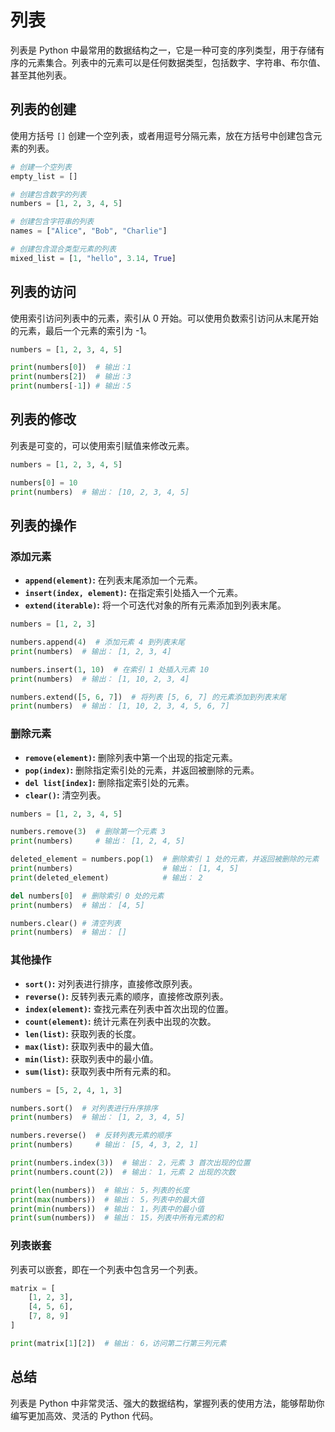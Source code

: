 # 列表

列表是 Python 中最常用的数据结构之一，它是一种可变的序列类型，用于存储有序的元素集合。列表中的元素可以是任何数据类型，包括数字、字符串、布尔值、甚至其他列表。

## 列表的创建

使用方括号 `[]` 创建一个空列表，或者用逗号分隔元素，放在方括号中创建包含元素的列表。

```python
# 创建一个空列表
empty_list = []

# 创建包含数字的列表
numbers = [1, 2, 3, 4, 5]

# 创建包含字符串的列表
names = ["Alice", "Bob", "Charlie"]

# 创建包含混合类型元素的列表
mixed_list = [1, "hello", 3.14, True]
```

## 列表的访问

使用索引访问列表中的元素，索引从 0 开始。可以使用负数索引访问从末尾开始的元素，最后一个元素的索引为 -1。

```python
numbers = [1, 2, 3, 4, 5]

print(numbers[0])  # 输出：1
print(numbers[2])  # 输出：3
print(numbers[-1]) # 输出：5
```

## 列表的修改

列表是可变的，可以使用索引赋值来修改元素。

```python
numbers = [1, 2, 3, 4, 5]

numbers[0] = 10
print(numbers)  # 输出： [10, 2, 3, 4, 5]
```

## 列表的操作

### 添加元素

- **`append(element)`:** 在列表末尾添加一个元素。
- **`insert(index, element)`:** 在指定索引处插入一个元素。
- **`extend(iterable)`:** 将一个可迭代对象的所有元素添加到列表末尾。

```python
numbers = [1, 2, 3]

numbers.append(4)  # 添加元素 4 到列表末尾
print(numbers)  # 输出： [1, 2, 3, 4]

numbers.insert(1, 10)  # 在索引 1 处插入元素 10
print(numbers)  # 输出： [1, 10, 2, 3, 4]

numbers.extend([5, 6, 7])  # 将列表 [5, 6, 7] 的元素添加到列表末尾
print(numbers)  # 输出： [1, 10, 2, 3, 4, 5, 6, 7]
```

### 删除元素

- **`remove(element)`:** 删除列表中第一个出现的指定元素。
- **`pop(index)`:** 删除指定索引处的元素，并返回被删除的元素。
- **`del list[index]`:** 删除指定索引处的元素。
- **`clear()`:** 清空列表。

```python
numbers = [1, 2, 3, 4, 5]

numbers.remove(3)  # 删除第一个元素 3
print(numbers)     # 输出： [1, 2, 4, 5]

deleted_element = numbers.pop(1)  # 删除索引 1 处的元素，并返回被删除的元素
print(numbers)                    # 输出： [1, 4, 5]
print(deleted_element)            # 输出： 2

del numbers[0]  # 删除索引 0 处的元素
print(numbers)  # 输出： [4, 5]

numbers.clear() # 清空列表
print(numbers)  # 输出： []
```

### 其他操作

- **`sort()`:** 对列表进行排序，直接修改原列表。
- **`reverse()`:** 反转列表元素的顺序，直接修改原列表。
- **`index(element)`:** 查找元素在列表中首次出现的位置。
- **`count(element)`:** 统计元素在列表中出现的次数。
- **`len(list)`:** 获取列表的长度。
- **`max(list)`:** 获取列表中的最大值。
- **`min(list)`:** 获取列表中的最小值。
- **`sum(list)`:** 获取列表中所有元素的和。

```python
numbers = [5, 2, 4, 1, 3]

numbers.sort()  # 对列表进行升序排序
print(numbers)  # 输出： [1, 2, 3, 4, 5]

numbers.reverse()  # 反转列表元素的顺序
print(numbers)     # 输出： [5, 4, 3, 2, 1]

print(numbers.index(3))  # 输出： 2，元素 3 首次出现的位置
print(numbers.count(2))  # 输出： 1，元素 2 出现的次数

print(len(numbers))  # 输出： 5，列表的长度
print(max(numbers))  # 输出： 5，列表中的最大值
print(min(numbers))  # 输出： 1，列表中的最小值
print(sum(numbers))  # 输出： 15，列表中所有元素的和
```

### 列表嵌套

列表可以嵌套，即在一个列表中包含另一个列表。

```python
matrix = [
    [1, 2, 3],
    [4, 5, 6],
    [7, 8, 9]
]

print(matrix[1][2])  # 输出： 6，访问第二行第三列元素
```

## 总结

列表是 Python 中非常灵活、强大的数据结构，掌握列表的使用方法，能够帮助你编写更加高效、灵活的 Python 代码。

